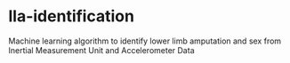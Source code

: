 # lla-identification
Machine learning algorithm to identify lower limb amputation and sex from Inertial Measurement Unit and Accelerometer Data
